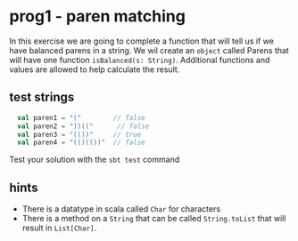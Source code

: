 # prog1 - paren matching

In this exercise we are going to complete a function that will tell us if we have balanced parens in a string.  We wil create an `object` called Parens that will have one function `isBalanced(s: String)`.  Additional functions and values are allowed to help calculate the result.

## test strings

```scala
  val paren1 = "("        // false
  val paren2 = "))(("      // false
  val paren3 = "(())"     // true
  val paren4 = "(()(())"  // false
```

Test your solution with the `sbt test` command

## hints

- There is a datatype in scala called `Char` for characters
- There is a method on a `String` that can be called `String.toList` that will result in `List[Char]`.
